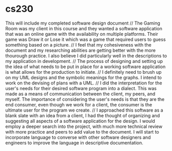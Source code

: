 # cs230
This will include my completed software design document
// The Gaming Room was my client in this course and they wanted a software application that was an online game with the availability on multiple platforms. Their game was Draw it or Lose it which was a game that required users to guess something based on a picture.
// I feel that my cohesiveness with the document and my researching abilities are getting better with the more thourough practice. I also believe I did particularly well in the descriptions to my application in development.
// The process of designing and setting up the idea of what needs to be put in place for a working software application is what allows for the production to initiate.
// I definitely need to brush up on my UML designs and the symbolic meanings for the graphs. I intend to work on the devising of plans with a UML.
// I did the interpretation for the user's needs for their desired software program into a dialect. This was made as a means of communication between the client, my peers, and myself. The importance of considering the user's needs is that they are the end consumer, even though we work for a client, the consumer is the ultimate user for the program we create.
// I approached this software as a blank slate with an idea from a client, I had the thought of organizing and suggesting all aspects of a software application for the design. I would employ a deeper search into the project, with much more technical review with more practice and peers to add value to the document. I will start to incorporate language to converse with other software designers and engineers to improve the language in descriptive documentation.
